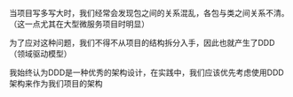 
当项目写多写大时，我们经常会发现包之间的关系混乱，各包与类之间关系不清。（这一点尤其在大型微服务项目时明显）

为了应对这种问题，我们不得不从项目的结构拆分入手，因此也就产生了DDD（领域驱动模型）

我始终认为DDD是一种优秀的架构设计，在实践中，我们应该优先考虑使用DDD架构来作为我们项目的架构
